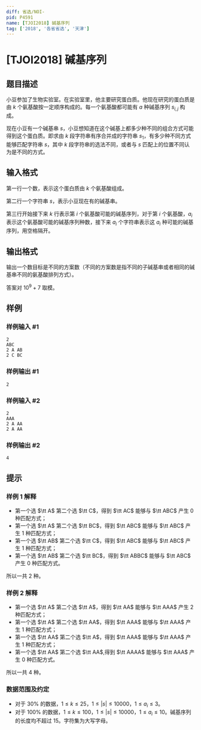 ```yaml
---
diff: 省选/NOI-
pid: P4591
name: [TJOI2018] 碱基序列
tag: ['2018', '各省省选', '天津']
---
```

# [TJOI2018] 碱基序列
## 题目描述

小豆参加了生物实验室。在实验室里，他主要研究蛋白质。他现在研究的蛋白质是由 $k$ 个氨基酸按一定顺序构成的。每一个氨基酸都可能有 $a$ 种碱基序列 $s_{i,j}$ 构成。

现在小豆有一个碱基串 $s$，小豆想知道在这个碱基上都多少种不同的组合方式可能得到这个蛋白质。即求由 $k$ 段字符串有序合并成的字符串 $s_1$，有多少种不同方式能够匹配字符串 $s$，其中 $k$ 段字符串的选法不同，或者与 $s$ 匹配上的位置不同认为是不同的方式。
## 输入格式


第一行一个数，表示这个蛋白质由 $k$ 个氨基酸组成。

第二行一个字符串 $s$，表示小豆现在有的碱基串。

第三行开始接下来 $k$ 行表示第 $i$ 个氨基酸可能的碱基序列，对于第 $i$ 个氨基酸，$a_i$ 表示这个氨基酸可能的碱基序列种数，接下来 $a_i$ 个字符串表示这 $a_i$ 种可能的碱基序列，用空格隔开。

## 输出格式

输出一个数目标是不同的方案数（不同的方案数是指不同的子碱基串或者相同的碱基串不同的氨基酸排列方式）。

答案对 $10^9+7$ 取模。
## 样例

### 样例输入 #1
```
2
ABC
2 A AB
2 C BC
```
### 样例输出 #1
```
2
```
### 样例输入 #2
```
2
AAA
2 A AA
2 A AA
```
### 样例输出 #2
```
4
```
## 提示

### 样例 1 解释

- 第一个选 $\tt A$ 第二个选 $\tt C$，得到 $\tt AC$ 能够与 $\tt ABC$ 产生 $0$ 种匹配方式；
- 第一个选 $\tt A$ 第二个选 $\tt BC$，得到 $\tt ABC$ 能够与 $\tt ABC$ 产生 $1$ 种匹配方式；
- 第一个选 $\tt AB$ 第二个选 $\tt C$，得到 $\tt ABC$ 能够与 $\tt ABC$ 产生 $1$ 种匹配方式；
- 第一个选 $\tt AB$ 第二个选 $\tt BC$，得到 $\tt ABBC$ 能够与 $\tt ABC$ 产生 $0$ 种匹配方式。

所以一共 $2$ 种。

### 样例 2 解释

- 第一个选 $\tt A$ 第二个选 $\tt A$，得到 $\tt AA$ 能够与 $\tt AAA$ 产生 $2$ 种匹配方式；
- 第一个选 $\tt A$ 第二个选 $\tt AA$，得到 $\tt AAA$ 能够与 $\tt AAA$ 产生 $1$ 种匹配方式；
- 第一个选 $\tt AA$ 第二个选 $\tt A$，得到 $\tt AAA$ 能够与 $\tt AAA$ 产生 $1$ 种匹配方式；
- 第一个选 $\tt AA$ 第二个选 $\tt AA$,得到 $\tt AAAA$ 能够与 $\tt AAA$ 产生 $0$ 种匹配方式。

所以一共 $4$ 种。

### 数据范围及约定

- 对于 $30\%$ 的数据，$1\leq k\leq 25$，$1\le |s|\leq 10000$，$1\le a_i\leq 3$。
- 对于 $100\%$ 的数据，$1\leq k\leq100$，$1\le |s|\leq 10000$，$1\le a_i \leq10$。碱基序列的长度均不超过 $15$。字符集为大写字母。
